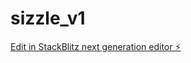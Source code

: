 # sizzle_v1

[Edit in StackBlitz next generation editor ⚡️](https://stackblitz.com/~/github.com/mufty007/sizzle_v1)
